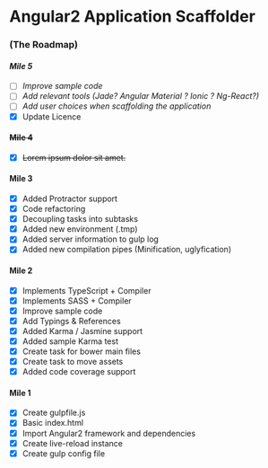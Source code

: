 # Angular2 Application Scaffolder
### (The Roadmap)

#### _Mile 5_
- [ ] _Improve sample code_
- [ ] _Add relevant tools (Jade? Angular Material ? Ionic ? Ng-React?)_
- [ ] _Add user choices when scaffolding the application_
- [x] Update Licence

#### ~~Mile 4~~
- [x] ~~Lorem ipsum dolor sit amet.~~

#### Mile 3

- [x] Added Protractor support
- [x] Code refactoring
- [x] Decoupling tasks into subtasks
- [x] Added new environment (.tmp)
- [x] Added server information to gulp log
- [x] Added new compilation pipes (Minification, uglyfication)

#### Mile 2

- [x] Implements TypeScript + Compiler
- [x] Implements SASS + Compiler
- [x] Improve sample code
- [x] Add Typings & References
- [x] Added Karma / Jasmine support
- [x] Added sample Karma test
- [x] Create task for bower main files
- [x] Create task to move assets
- [x] Added code coverage support

#### Mile 1

- [x] Create gulpfile.js
- [x] Basic index.html
- [x] Import Angular2 framework and dependencies
- [x] Create live-reload instance
- [x] Create gulp config file
